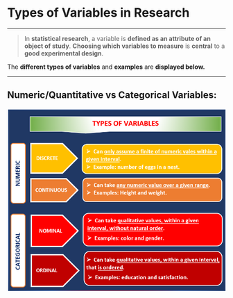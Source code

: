 # Types of Variables in Research
- - - 

> In **statistical research**, a variable is **defined as an attribute of an object of study**. **Choosing which variables to measure** is **central** to a **good experimental design**.

The **different types of variables** and **examples** are **displayed below.**<br>
- - - 
## Numeric/Quantitative vs Categorical Variables:<br>
![Types of Variables](Image/TYPES%20OF%20VARIABLES.png)
